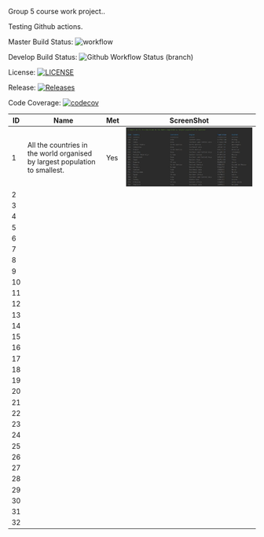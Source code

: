 Group 5 course work project..

Testing Github actions.

Master Build Status: ![workflow](https://github.com/jbou-nahra/semgroup5/actions/workflows/main.yml/badge.svg)

Develop Build Status: ![Github Workflow Status (branch)](https://img.shields.io/github/actions/workflow/status/jbou-nahra/semgroup5/main.yml?branch=Develop)

License: [![LICENSE](https://img.shields.io/github/license/jbou-nahra/semgroup5.svg?style=flat-square)](https://github.com/jbou-nahra/semgroup5/blob/master/LICENSE)

Release: [![Releases](https://img.shields.io/github/release/jbou-nahra/semgroup5/all.svg?style=flat-square)](https://github.com/jbou-nahra/semgroup5/releases)

Code Coverage: [![codecov](https://codecov.io/gh/jbou-nahra/semgroup5/branch/feature/UnitTest1-5/graph/badge.svg?token=TEFGU8TR44)](https://codecov.io/gh/jbou-nahra/semgroup5)

| ID  | Name | Met | ScreenShot                        |
|-----|------|-----|-----------------------------------|
| 1   | All the countries in the world organised by largest population to smallest.     | Yes | <img src = "images\report1.jpg"/> |
| 2   |      |     |                                   |
| 3   |      |     |                                   |
| 4   |      |     |                                   |
| 5   |      |     |                                   |
| 6   |      |     |                                   |
| 7   |      |     |                                   |
| 8   |      |     |                                   |
| 9   |      |     |                                   |
| 10  |      |     |                                   |
| 11  |      |     |                                   |
| 12  |      |     |                                   |
| 13  |      |     |                                   |
| 14  |      |     |                                   |
| 15  |      |     |                                   |
| 16  |      |     |                                   |
| 17  |      |     |                                   |
| 18  |      |     |                                   |
| 19  |      |     |                                   |
| 20  |      |     |                                   |
| 21  |      |     |                                   |
| 22  |      |     |                                   |
| 23  |      |     |                                   |
| 24  |      |     |                                   |
| 25  |      |     |                                   |
| 26  |      |     |                                   |
| 27  |      |     |                                   |
| 28  |      |     |                                   |
| 29  |      |     |                                   |
| 30  |      |     |                                   |
| 31  |      |     |                                   |
 | 32  |      |     |                                   |
